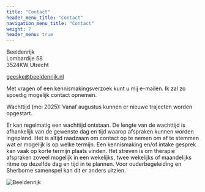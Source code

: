 ```yaml
---
title: "Contact"
header_menu_title: "Contact"
navigation_menu_title: "Contact"
weight: 7
header_menu: true
---
```


Beeldenrijk  
Lombardije 58  
3524KW Utrecht

geeske@beeldenrijk.nl

Met vragen of een kennismakingsverzoek kunt u mij e-mailen. Ik zal zo spoedig mogelijk contact opnemen.

Wachttijd (mei 2025): Vanaf augustus kunnen er nieuwe trajecten worden opgestart.

Er kan regelmatig een wachttijd ontstaan. De lengte van de wachttijd is afhankelijk van de gewenste dag en tijd waarop afspraken kunnen worden ingepland. Het is altijd raadzaam om contact op te nemen om af te stemmen wat er mogelijk is op welke termijn. Een kennismaking en/of intake gesprek kan vaak op korte termijn plaats vinden. Het streven is om therapie afspraken zoveel mogelijk in een wekelijks, twee wekelijks of maandelijks ritme op dezelfde dag en tijd in te plannen. Voor ouderbegeleiding en Sherborne samenspel kan dit er anders uitzien.

![Beeldenrijk](images/beeldenrijk-logo-transparant-cirkel.png)
